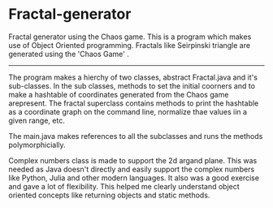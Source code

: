 # Fractal-generator
Fractal generator using the Chaos game. This is a program which makes use of Object Oriented programming. Fractals like Seirpinski triangle are generated using the 'Chaos Game' .
____
The program makes a hierchy of two classes, abstract Fractal.java and it's sub-classes. In the sub classes, methods to set the initial coorners and  to make a hashtable of coordinates generated from the Chaos game arepresent. The fractal superclass contains methods to print the hashtable as a coordinate graph on the command line, normalize thae values iin  a given range, etc. 

The main.java makes references to all the subclasses and runs the methods polymorphicially.

Complex numbers class is made to support the 2d argand plane. This was needed as Java doesn't directly and easily support the complex numbers like Python, Julia and other modern languages. It also was a good exercise and gave a lot of flexibility. This helped me clearly understand object oriented concepts like returning objects and static methods.

